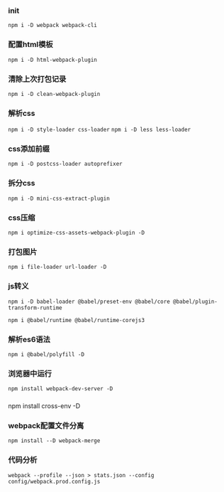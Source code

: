 ### init
`npm i -D webpack webpack-cli` 
### 配置html模板
`npm i -D html-webpack-plugin`
### 清除上次打包记录
`npm i -D clean-webpack-plugin`
### 解析css
`npm i -D style-loader css-loader`
`npm i -D less less-loader`
### css添加前缀
`npm i -D postcss-loader autoprefixer `
### 拆分css
`npm i -D mini-css-extract-plugin`
### css压缩
`npm i optimize-css-assets-webpack-plugin -D
`
### 打包图片
`npm i file-loader url-loader -D`
### js转义
```
npm i -D babel-loader @babel/preset-env @babel/core @babel/plugin-transform-runtime

npm i @babel/runtime @babel/runtime-corejs3
```
### 解析es6语法
`npm i @babel/polyfill -D`
### 浏览器中运行
`npm install webpack-dev-server -D`
###  
npm install cross-env -D
### webpack配置文件分离
`npm install --D webpack-merge`
### 代码分析
`webpack --profile --json > stats.json --config config/webpack.prod.config.js `

